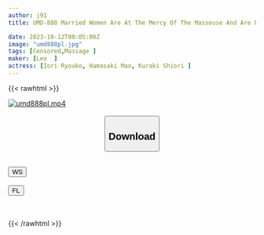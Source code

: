 ```yaml
---
author: j91
title: UMD-888 Married Women Are At The Mercy Of The Masseuse And Are Played With From Top To Bottom Through The Curtain! ! She Lowered Her Voice, Was Breathing Heavily, And Let Her Body Tremble With Oil And Cum As Much As She Wanted Without Her Husband Finding Out! ! The Uterus Is Painfully Numb From The First Creampie In A Long Time, And The Other Race That Soaks Into It Awakens The Female Sex! ! 6

date: 2023-10-12T00:05:00Z
image: "umd888pl.jpg"
tags: [Censored,Massage	]
maker: [Leo  ]
actress: [Iori Ryouko, Hamasaki Mao, Kuraki Shiori ]
---
```



{{< rawhtml >}}

<div class="video" data-videoid="ho5uobzcm1f4">
    <a href="javascript:;">
        <img src="https://my.j91.asia/posts/umd888pl/umd888pl.jpg" width="WIDTH" height="HEIGHT" alt="umd888pl.mp4" loading="lazy">
    </a>
</div>

<script type="text/javascript" src="https://j91.asia/asset/on-demand-ws.js"></script>

<br>
  <link rel="stylesheet" href="https://j91.asia/asset/bs5.css">
  
  <center>
  <button class="btn btn-primary" type="button" data-bs-toggle="collapse" data-bs-target=".multi-collapse" aria-expanded="false" aria-controls="multiCollapseExample1 multiCollapseExample2"><h2>Download</h2></button></center>
</p>
<div class="row">
  <div class="col">
    <div class="collapse multi-collapse" id="multiCollapseExample1">
      <div class="card card-body">
	      	      <br>
<div class="buttons">  
<a href="https://wolfstream.tv/ho5uobzcm1f4"><button class="btn-hover color-3"><i class="fa fa-download"></i> WS</button></a></div>
    </div>
  </div>
</div>
  <div class="col">
    <div class="collapse multi-collapse" id="multiCollapseExample2">
      <div class="card card-body">
	      <br>
<div class="buttons">
    <a href="https://filelions.online/f/t7xgxfpuamk0"><button class="btn-hover color-9"><i class="fa fa-download"></i> FL</button></a></div>
<br><br>
      </div>
    </div>
  </div>
</div>

{{< /rawhtml >}}